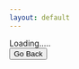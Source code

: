 ```yaml
---
layout: default
---
```

<link href="//fonts.googleapis.com/css?family=Open+Sans:300,400,600,700&amp;lang=en" rel="stylesheet">
<link href="https://drive.google.com/static/doclist/client/css/4152783537-folderlandingpage.css" rel="stylesheet">

<div id="folders" class="row">Loading.....</div>
<div><button onclick="javascript:window.history.back();">Go Back</button></div>
<script>
var id= urlPara("id");
if (!id)
id="1MGTIataD9rRTVA7qBUZC8Im4Sq99NCri"; 
changeDest(id);
    
function changeDest(id) {
var url = "https://script.google.com/macros/s/AKfycbxBlqDMbMUTyWQvWuxznbaXlZiMzVGNMHY7Vdl_lg2R17XdittE/exec?callback=loadData&id=" ;
var request = jQuery.ajax({
crossDomain: true,
url: url+id,
method: "GET",
dataType: "jsonp"
});
}

// print the returned data
function loadData(e) {
var hiddenDiv = $( '<div></div>' );
hiddenDiv.html(e);
$('#folders')
//.html($('.flip-list-header', hiddenDiv))
.html($('.flip-entry', hiddenDiv));
$('.flip-entry').addClass("col s3");
$('.flip-entry-list-icon').addClass('hide');
}

//get url parameters
function urlPara(p){
var url_string = window.location.href;
var url = new URL(url_string);
return url.searchParams.get(p);
}
</script>
